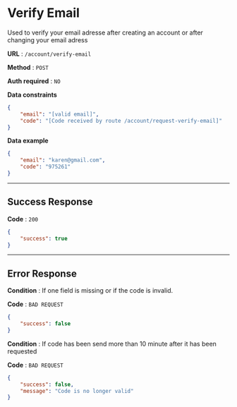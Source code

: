 # Verify Email

Used to verify your email adresse after creating an account or after changing your email adress

**URL** : `/account/verify-email`

**Method** : `POST`

**Auth required** : `NO`

**Data constraints**

```json
{
    "email": "[valid email]",
    "code": "[Code received by route /account/request-verify-email]"
}
```

**Data example**

```json
{
    "email": "karen@gmail.com",
    "code": "975261"
}
```

---

## Success Response

**Code** : `200`

```json
{
    "success": true 
}
```

---

## Error Response

**Condition** : If one field is missing or if the code is invalid.

**Code** : `BAD REQUEST`

```json
{
    "success": false
}
```

**Condition** : If code has been send more than 10 minute after it has been requested

**Code** : `BAD REQUEST`

```json
{
    "success": false,
    "message": "Code is no longer valid"
}
```